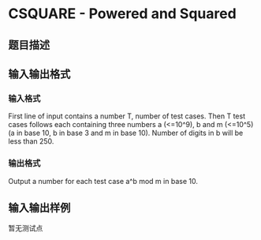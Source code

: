 # CSQUARE - Powered and Squared

## 题目描述

## 输入输出格式

### 输入格式

First line of input contains a number T, number of test cases. Then T test cases follows each containing three numbers a (<=10^9), b and m (<=10^5) (a in base 10, b in base 3 and m in base 10). Number of digits in b will be less than 250.

### 输出格式

Output a number for each test case a^b mod m in base 10.

## 输入输出样例

暂无测试点

